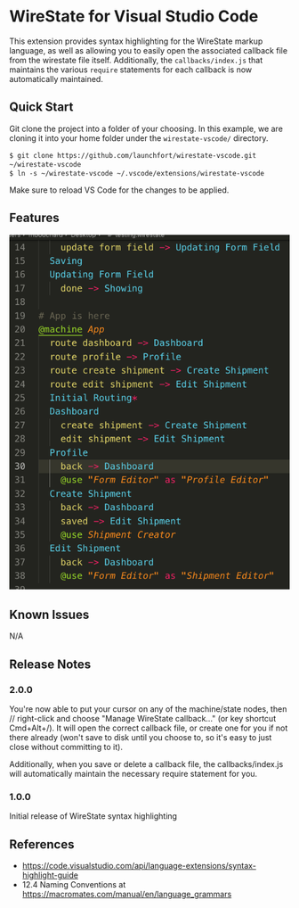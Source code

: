 # WireState for Visual Studio Code

This extension provides syntax highlighting for the WireState markup language,
as well as allowing you to easily open the associated callback file from the
wirestate file itself. Additionally, the `callbacks/index.js` that maintains
the various `require` statements for each callback is now automatically maintained.

## Quick Start

Git clone the project into a folder of your choosing. In this example, we are
cloning it into your home folder under the `wirestate-vscode/` directory.

```
$ git clone https://github.com/launchfort/wirestate-vscode.git ~/wirestate-vscode
$ ln -s ~/wirestate-vscode ~/.vscode/extensions/wirestate-vscode
```

Make sure to reload VS Code for the changes to be applied.

## Features

![Syntax Highlighting](images/example1.png)

## Known Issues

N/A

## Release Notes

### 2.0.0

You're now able to put your cursor on any of the machine/state nodes, then
// right-click and choose "Manage WireState callback..." (or key shortcut Cmd+Alt+/).
It will open the correct callback file, or create one for you if not there already (won't save to disk until you choose to, so it's easy to just close without committing to it).

Additionally, when you save or delete a callback file, the callbacks/index.js
will automatically maintain the necessary require statement for you.

### 1.0.0

Initial release of WireState syntax highlighting

## References

- https://code.visualstudio.com/api/language-extensions/syntax-highlight-guide
- 12.4 Naming Conventions at https://macromates.com/manual/en/language_grammars